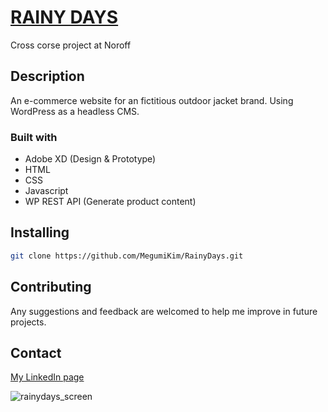 # [RAINY DAYS](https://gifted-hoover-253ce2.netlify.app)

Cross corse project at Noroff

## Description

An e-commerce website for an fictitious outdoor jacket brand.
Using WordPress as a headless CMS.

### Built with

- Adobe XD (Design & Prototype)
- HTML
- CSS
- Javascript
- WP REST API (Generate product content)

## Installing

```bash
git clone https://github.com/MegumiKim/RainyDays.git
```

## Contributing

Any suggestions and feedback are welcomed to help me improve in future projects.

## Contact

[My LinkedIn page](www.linkedin.com/in/kimuramegumi/)

![rainydays_screen](https://user-images.githubusercontent.com/64102873/194509319-5e7b038a-62b0-4f53-96ae-6c14476973a0.JPG)
